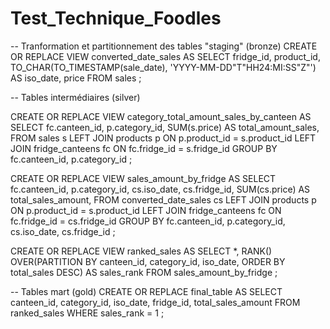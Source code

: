 # Test_Technique_Foodles
-- Tranformation et partitionnement des tables "staging" (bronze)
CREATE OR REPLACE VIEW converted_date_sales AS
    SELECT
        fridge_id,
        product_id,
        TO_CHAR(TO_TIMESTAMP(sale_date), 'YYYY-MM-DD"T"HH24:MI:SS"Z"') AS iso_date,
        price
FROM sales
;

-- Tables intermédiaires (silver)


CREATE OR REPLACE VIEW category_total_amount_sales_by_canteen AS 
    SELECT
        fc.canteen_id,
        p.category_id,
        SUM(s.price) AS total_amount_sales,
    FROM sales s
    LEFT JOIN products p ON p.product_id = s.product_id
    LEFT JOIN fridge_canteens fc ON fc.fridge_id = s.fridge_id
    GROUP BY fc.canteen_id, p.category_id
;
    
CREATE OR REPLACE VIEW sales_amount_by_fridge AS 
    SELECT
        fc.canteen_id,
        p.category_id,
        cs.iso_date,
        cs.fridge_id,
        SUM(cs.price) AS total_sales_amount,
    FROM converted_date_sales cs
    LEFT JOIN products p ON p.product_id = s.product_id
    LEFT JOIN fridge_canteens fc ON fc.fridge_id = cs.fridge_id
    GROUP BY fc.canteen_id, p.category_id, cs.iso_date, cs.fridge_id
;



CREATE OR REPLACE VIEW ranked_sales AS 
    SELECT 
        *,
        RANK() OVER(PARTITION BY canteen_id, category_id, iso_date, ORDER BY total_sales DESC) AS sales_rank
    FROM sales_amount_by_fridge
    ;


-- Tables mart (gold)
CREATE OR REPLACE final_table AS
    SELECT
        canteen_id,
        category_id,
        iso_date,
        fridge_id,
        total_sales_amount
    FROM ranked_sales
    WHERE sales_rank = 1
    ;


